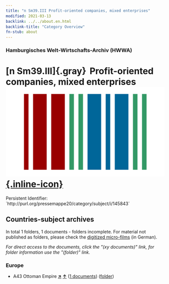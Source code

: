 ```yaml
---
title: "n Sm39.III Profit-oriented companies, mixed enterprises"
modified: 2021-03-13
backlink: ../../about.en.html
backlink-title: "Category Overview"
fn-stub: about
---
```


### Hamburgisches Welt-Wirtschafts-Archiv (HWWA)

# [n Sm39.III]{.gray}&#8201; Profit-oriented companies, mixed enterprises &#160; [![Wikidata](/images/Wikidata-logo.svg "Wikidata"){.inline-icon}](http://www.wikidata.org/entity/Q104710364)

<div class="hint">Persistent Identifier: `http://purl.org/pressemappe20/category/subject/i/145843`</div>







## Countries-subject archives





In total 1 folders, 1 documents - folders incomplete.
For material not published as folders, please check the [digitized micro-films](/film/h1_sh.de.html) (in German).

_For direct access to the documents, click the "(xy documents)" link, for folder information use the "(folder)" link._



### Europe

- A43 Ottoman Empire [**&nearr;**](../../../geo/i/141034/about.en.html "Ottoman Empire (all folders)") [**&uarr;**](../../../geo/about.en.html#A43 "Country category system") (<a href="https://pm20.zbw.eu/iiifview/folder/sh/141034,145843" title="about: Ottoman Empire : Profit-oriented companies, mixed enterprises" target="_blank">1 documents</a>) ([folder](../../../../folder/sh/1410xx/141034/1458xx/145843/about.en.html))








